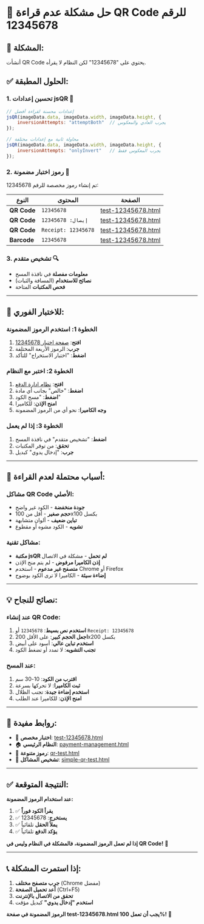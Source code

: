 # 🎯 حل مشكلة عدم قراءة QR Code للرقم 12345678

## 🚨 **المشكلة:**
أنشأت QR Code يحتوي على "12345678" لكن النظام لا يقرأه.

## ✅ **الحلول المطبقة:**

### **1. تحسين إعدادات jsQR** 🔧
```javascript
// إعدادات محسنة لقراءة أفضل
jsQR(imageData.data, imageData.width, imageData.height, {
    inversionAttempts: "attemptBoth"  // يجرب العادي والمعكوس
});

// محاولة ثانية مع إعدادات مختلفة
jsQR(imageData.data, imageData.width, imageData.height, {
    inversionAttempts: "onlyInvert"   // يجرب المعكوس فقط
});
```

### **2. رموز اختبار مضمونة** 📱
تم إنشاء رموز مخصصة للرقم 12345678:

| النوع | المحتوى | الصفحة |
|-------|----------|---------|
| **QR Code** | `12345678` | [test-12345678.html](/test-12345678.html) |
| **QR Code** | `إيصال: 12345678` | [test-12345678.html](/test-12345678.html) |
| **QR Code** | `Receipt: 12345678` | [test-12345678.html](/test-12345678.html) |
| **Barcode** | `12345678` | [test-12345678.html](/test-12345678.html) |

### **3. تشخيص متقدم** 🔍
- **معلومات مفصلة** في نافذة المسح
- **نصائح للاستخدام** (المسافة والثبات)
- **فحص المكتبات** المتاحة

---

## 🧪 **للاختبار الفوري:**

### **الخطوة 1: استخدم الرموز المضمونة**
1. **افتح**: [صفحة اختبار 12345678](/test-12345678.html)
2. **جرب**: الرموز الأربعة المختلفة
3. **اضغط**: "اختبار الاستخراج" للتأكد

### **الخطوة 2: اختبر مع النظام**
1. **افتح**: [نظام إدارة الدفع](/admin/payment-management.html)
2. **اضغط**: "خالص" بجانب أي مادة
3. **اضغط**: "مسح الكود"
4. **امنح الإذن**: للكاميرا
5. **وجه الكاميرا**: نحو أي من الرموز المضمونة

### **الخطوة 3: إذا لم يعمل**
1. **اضغط**: "تشخيص متقدم" في نافذة المسح
2. **تحقق**: من توفر المكتبات
3. **جرب**: "إدخال يدوي" كبديل

---

## 🎯 **أسباب محتملة لعدم القراءة:**

### **مشاكل QR Code الأصلي:**
- **جودة منخفضة** - الكود غير واضح
- **حجم صغير** - أقل من 100x100 بكسل
- **تباين ضعيف** - ألوان متشابهة
- **تشويه** - الكود مشوه أو مقطوع

### **مشاكل تقنية:**
- **مكتبة jsQR لم تحمل** - مشكلة في الاتصال
- **إذن الكاميرا مرفوض** - لم يتم منح الإذن
- **متصفح غير مدعوم** - استخدم Chrome أو Firefox
- **إضاءة سيئة** - الكاميرا لا ترى الكود بوضوح

---

## 💡 **نصائح للنجاح:**

### **عند إنشاء QR Code:**
1. **استخدم نص بسيط**: `12345678` أو `Receipt: 12345678`
2. **اجعل الحجم كبير**: على الأقل 200x200 بكسل
3. **استخدم تباين عالي**: أسود على أبيض
4. **تجنب التشويه**: لا تمدد أو تضغط الكود

### **عند المسح:**
1. **اقترب من الكود**: 10-30 سم
2. **ثبت الكاميرا**: لا تحركها بسرعة
3. **استخدم إضاءة جيدة**: تجنب الظلال
4. **امنح الإذن**: للكاميرا عند الطلب

---

## 🔗 **روابط مفيدة:**

- 🎯 **اختبار مخصص**: [test-12345678.html](/test-12345678.html)
- 🏠 **النظام الرئيسي**: [payment-management.html](/admin/payment-management.html)
- 🧪 **رموز متنوعة**: [qr-test.html](/qr-test.html)
- 🔧 **تشخيص المشاكل**: [simple-qr-test.html](/simple-qr-test.html)

---

## ✅ **النتيجة المتوقعة:**

**عند استخدام الرموز المضمونة:**
1. ✅ **يقرأ الكود فوراً**
2. ✅ **يستخرج**: 12345678
3. ✅ **يملأ الحقل** تلقائياً
4. ✅ **يؤكد الدفع** تلقائياً

**إذا لم تعمل الرموز المضمونة، فالمشكلة في النظام وليس في QR Code!** 🎯

---

## 📞 **إذا استمرت المشكلة:**

1. **جرب متصفح مختلف** (Chrome مفضل)
2. **أعد تحميل الصفحة** (Ctrl+F5)
3. **تحقق من الاتصال بالإنترنت**
4. **استخدم "إدخال يدوي"** كبديل مؤقت

**الرموز المضمونة في صفحة test-12345678.html يجب أن تعمل 100%!** 🚀
